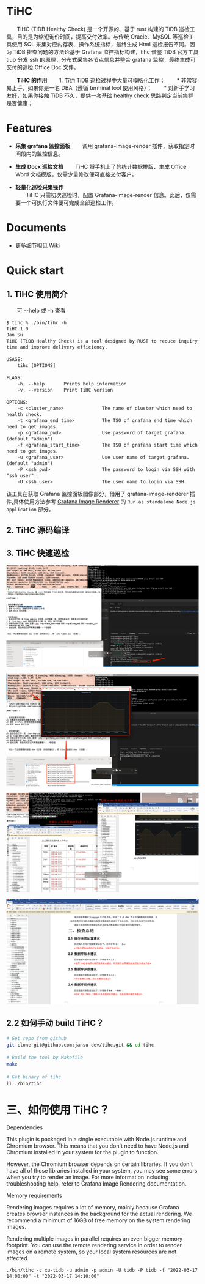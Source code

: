 # TiHC
&nbsp;&nbsp;&nbsp;&nbsp;&nbsp;&nbsp;&nbsp;TiHC (TiDB Healthy Check) 是一个开源的、基于 rust 构建的 TiDB 巡检工具，目的是为缩短询价时间，提高交付效率。与传统 Oracle、MySQL 等巡检工具使用 SQL 采集对应内存表、操作系统指标，最终生成 Html 巡检报告不同。因为 TiDB 排查问题的方法论基于 Grafana 监控指标构建，tihc 借鉴 TiDB 官方工具 tiup 分发 ssh 的原理，分布式采集各节点信息并整合 grafana 监控，最终生成可交付的巡检 Office Doc 文件。

&nbsp;&nbsp;&nbsp;&nbsp;&nbsp;&nbsp;&nbsp;**TiHC 的作用**
&nbsp;&nbsp;&nbsp;&nbsp;&nbsp;&nbsp;&nbsp;1. 节约 TiDB 巡检过程中大量可模版化工作；
&nbsp;&nbsp;&nbsp;&nbsp;&nbsp;&nbsp;&nbsp;* 非常容易上手，如果你是一名 DBA（遵循 terminal tool 使用风格）；
&nbsp;&nbsp;&nbsp;&nbsp;&nbsp;&nbsp;&nbsp;* 对新手学习友好，如果你接触 TiDB 不久，提供一套基础 healthy check 思路判定当前集群是否健康；
# Features

* **采集 grafana 监控面板**
&nbsp;&nbsp;&nbsp;&nbsp;&nbsp;&nbsp;&nbsp;调用 grafana-image-render 插件，获取指定时间段内的监控信息。

* **生成 Docx 巡检文档**
&nbsp;&nbsp;&nbsp;&nbsp;&nbsp;&nbsp;&nbsp;TiHC 将手机上了的统计数据排版、生成 Office Word 文档模版，仅需少量修改便可直接交付客户。   

* **轻量化巡检采集操作**  
&nbsp;&nbsp;&nbsp;&nbsp;&nbsp;&nbsp;&nbsp;TiHC 只需初次巡检时，配置 Grafana-image-render 信息。此后，仅需要一个可执行文件便可完成全部巡检工作。


# Documents  

* 更多细节相见 Wiki

# Quick start
## 1. TiHC 使用简介


&nbsp;&nbsp;&nbsp;&nbsp;&nbsp;&nbsp;&nbsp;可 --help 或 -h 查看
```shell
$ tihc % ./bin/tihc -h
TiHC 1.0
Jan Su
TiHC (TiDB Healthy Check) is a tool designed by RUST to reduce inquiry time and improve delivery efficiency.

USAGE:
    tihc [OPTIONS]

FLAGS:
    -h, --help       Prints help information
    -v, --version    Print TiHC version

OPTIONS:
    -c <cluster_name>              The name of cluster which need to health check.
    -t <grafana_end_time>          The TSO of grafana end time which need to get images.
    -p <grafana_pwd>               Use password of target grafana. (default "admin")
    -f <grafana_start_time>        The TSO of grafana start time which need to get images.
    -u <grafana_user>              Use user name of target grafana. (default "admin")
    -P <ssh_pwd>                   The password to login via SSH with "ssh_user".
    -U <ssh_user>                  The user name to login via SSH.
```

该工具在获取 Grafana 监控面板图像部分，借用了 grafana-image-renderer 插件,具体使用方法参考 [Grafana Image Renderer](https://grafana.com/grafana/plugins/grafana-image-renderer/)  的 `Run as standalone Node.js application` 部分。


## 2. TiHC 源码编译



## 3. TiHC 快速巡检

![tihc](docs/image/WechatIMG1123.png) 

![tihc](docs/image/WechatIMG1124.png) 

![tihc](docs/image/WechatIMG1125.png) 

![tihc](docs/image/WechatIMG1126.png)

## 2.2 如何手动 build TiHC？


```bash
# Get repo from github
git clone git@github.com:jansu-dev/tihc.git && cd tihc

# Build the tool by Makefile
make

# Get binary of tihc
ll ./bin/tihc
```


# 三、如何使用 TiHC？ 






Dependencies

This plugin is packaged in a single executable with Node.js runtime and Chromium browser. This means that you don't need to have Node.js and Chromium installed in your system for the plugin to function.

However, the Chromium browser depends on certain libraries. If you don't have all of those libraries installed in your system, you may see some errors when you try to render an image. For more information including troubleshooting help, refer to Grafana Image Rendering documentation.

Memory requirements

Rendering images requires a lot of memory, mainly because Grafana creates browser instances in the background for the actual rendering. We recommend a minimum of 16GB of free memory on the system rendering images.

Rendering multiple images in parallel requires an even bigger memory footprint. You can use the remote rendering service in order to render images on a remote system, so your local system resources are not affected.



```shell
./bin/tihc -c xu-tidb -u admin -p admin -U tidb -P tidb -f "2022-03-17 14:00:00" -t "2022-03-17 14:10:00"
```